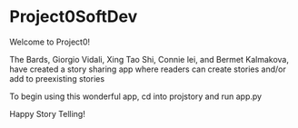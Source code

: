 # Project0SoftDev

Welcome to Project0! 

The Bards, Giorgio Vidali, Xing Tao Shi, Connie lei, and Bermet Kalmakova, have created a story sharing app where readers can create stories and/or add to preexisting stories

To begin using this wonderful app, cd into projstory and run app.py

Happy Story Telling!
